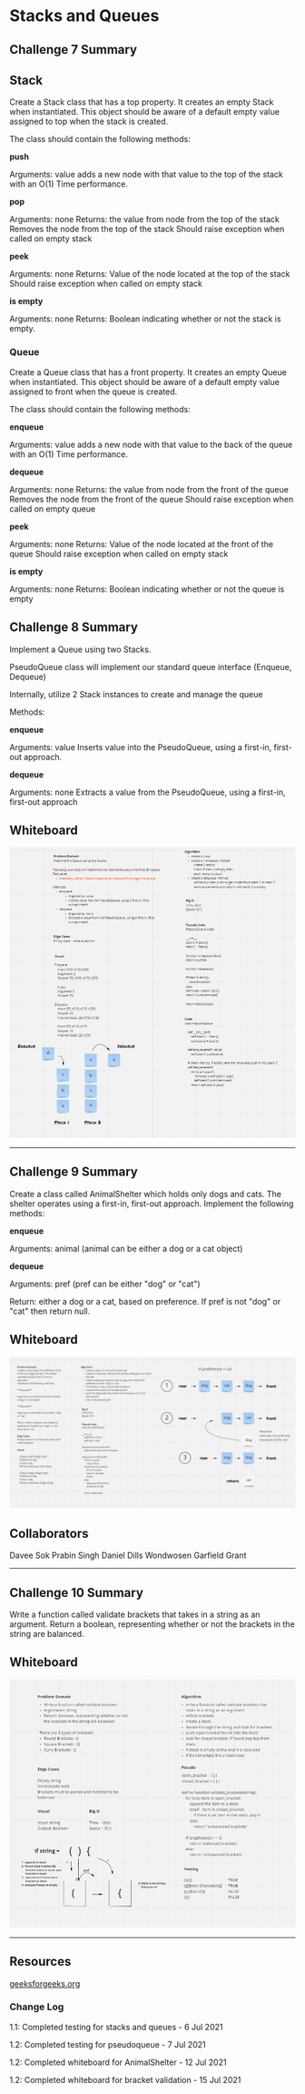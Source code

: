 # Stacks and Queues

## Challenge 7 Summary

## Stack

Create a Stack class that has a top property. It creates an empty Stack when instantiated.
This object should be aware of a default empty value assigned to top when the stack is created.

The class should contain the following methods:

**push**

Arguments: value
adds a new node with that value to the top of the stack with an O(1) Time performance.

**pop**

Arguments: none
Returns: the value from node from the top of the stack
Removes the node from the top of the stack
Should raise exception when called on empty stack

**peek**

Arguments: none
Returns: Value of the node located at the top of the stack
Should raise exception when called on empty stack

**is empty**

Arguments: none
Returns: Boolean indicating whether or not the stack is empty.

### Queue

Create a Queue class that has a front property. It creates an empty Queue when instantiated.
This object should be aware of a default empty value assigned to front when the queue is created.

The class should contain the following methods:

**enqueue**

Arguments: value
adds a new node with that value to the back of the queue with an O(1) Time performance.

**dequeue**

Arguments: none
Returns: the value from node from the front of the queue
Removes the node from the front of the queue
Should raise exception when called on empty queue

**peek**

Arguments: none
Returns: Value of the node located at the front of the queue
Should raise exception when called on empty stack

**is empty**

Arguments: none
Returns: Boolean indicating whether or not the queue is empty


## Challenge 8 Summary

Implement a Queue using two Stacks.

PseudoQueue class will implement our standard queue interface (Enqueue, Dequeue)

Internally, utilize 2 Stack instances to create and manage the queue

Methods:

**enqueue**

Arguments: value
Inserts value into the PseudoQueue, using a first-in, first-out approach.

**dequeue**

Arguments: none
Extracts a value from the PseudoQueue, using a first-in, first-out approach

## Whiteboard

![](stack-queue-pseudo.PNG)

---

## Challenge 9 Summary

Create a class called AnimalShelter which holds only dogs and cats. The shelter operates using a first-in, first-out approach.
Implement the following methods:

**enqueue**

Arguments: animal (animal can be either a dog or a cat object)

**dequeue**

Arguments: pref (pref can be either "dog" or "cat")

Return: either a dog or a cat, based on preference. If pref is not "dog" or "cat" then return null.

## Whiteboard

![](stack-queue-animal-shelter.PNG)

## Collaborators

Davee Sok
Prabin Singh
Daniel Dills
Wondwosen
Garfield Grant

---

## Challenge 10 Summary

Write a function called validate brackets that takes in a string as an argument. Return a boolean, representing whether or not the brackets in the string are balanced.

## Whiteboard

![](stack-queue-brackets.PNG)

---

## Resources
[geeksforgeeks.org](https://www.geeksforgeeks.org/check-for-balanced-parentheses-in-python/)

### Change Log

1.1: Completed testing for stacks and queues - 6 Jul 2021

1.2: Completed testing for pseudoqueue - 7 Jul 2021

1.2: Completed whiteboard for AnimalShelter - 12 Jul 2021

1.2: Completed whiteboard for bracket validation - 15 Jul 2021

